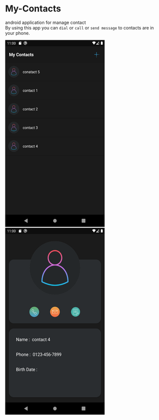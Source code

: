 # My-Contacts
android application for manage contact <br>
By using this app you can `dial` or `call` or `send message` to contacts are in your phone.<br>

<img src="/image_app/image 1.png" width="320" height="600">
<br>
<img src="/image_app/image 2.png" width="320" height="600">
